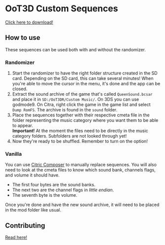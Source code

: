 # OoT3D Custom Sequences
[Click here to download!](https://github.com/Kewlan/OoT3D-Custom-Sequences/archive/refs/heads/main.zip)

## How to use
These sequences can be used both with and without the randomizer.

### Randomizer
1. Start the randomizer to have the right folder structure created in the SD card. Depending on the SD card, this can take several minutes! When you're able to move the cursor in the menu, it's done and the app can be closed.
2. Extract the sound archive of the game that's called `QueenSound.bcsar` and place it in `SD:/OoT3DR/Custom Music/`. On 3DS you can use godmode9. On Citra, right click the game in the game list and select `Dump RomFS`. The archive is found in the `sound` folder.
3. Place the sequences together with their respective cmeta file in the folder representing the music category where you want them to be able to appear.  
**Important!** At the moment the files need to be directly in the music category folders. Subfolders are not looked through yet!
4. Now they're ready to be shuffled. Remember to turn on the option!

### Vanilla
You can use [Citric Composer](https://github.com/Gota7/Citric-Composer) to manually replace sequences. You will also need to look at the cmeta files to know which sound bank, channels flags, and volume it should have. 
* The first four bytes are the sound banks. 
* The next two are the channel flags in _little endian_. 
* The seventh byte is the volume.

Once you're done and have the new sound archive, it will need to be placed in the mod folder like usual.

## Contributing
[Read here!](https://github.com/Kewlan/OoT3D-Custom-Sequences/wiki/Contributing)
